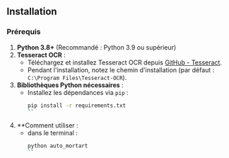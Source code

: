 
## Installation

### Prérequis

1. **Python 3.8+** (Recommandé : Python 3.9 ou supérieur)
2. **Tesseract OCR** :
   - Téléchargez et installez Tesseract OCR depuis [GitHub - Tesseract](https://github.com/tesseract-ocr/tesseract).
   - Pendant l'installation, notez le chemin d'installation (par défaut : `C:\Program Files\Tesseract-OCR`).
3. **Bibliothèques Python nécessaires** :
   - Installez les dépendances via `pip` :
     ```bash
     pip install -r requirements.txt
     ``
4. **Comment utiliser :
   - dans le terminal :
     ```bash
     python auto_mortart
     ``
